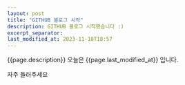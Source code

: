 ```yaml
---
layout: post
title: "GITHUB 블로그 시작"
description: GITHUB 블로그 시작했습니다 :)
excerpt_separator: 
last_modified_at: 2023-11-18T18:57
---
```

{{page.description}}
오늘은 {{page.last_modified_at}} 입니다.

자주 들러주세요